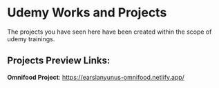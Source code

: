 # Udemy Works and Projects
The projects you have seen here have been created within the scope of udemy trainings.

## Projects Preview Links:

**Omnifood Project**: https://earslanyunus-omnifood.netlify.app/
